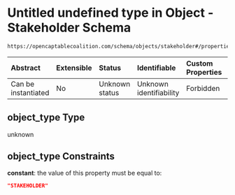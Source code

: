 # Untitled undefined type in Object - Stakeholder Schema

```txt
https://opencaptablecoalition.com/schema/objects/stakeholder#/properties/object_type
```



| Abstract            | Extensible | Status         | Identifiable            | Custom Properties | Additional Properties | Access Restrictions | Defined In                                                                                      |
| :------------------ | :--------- | :------------- | :---------------------- | :---------------- | :-------------------- | :------------------ | :---------------------------------------------------------------------------------------------- |
| Can be instantiated | No         | Unknown status | Unknown identifiability | Forbidden         | Allowed               | none                | [Stakeholder.schema.json*](../../schema/objects/Stakeholder.schema.json "open original schema") |

## object_type Type

unknown

## object_type Constraints

**constant**: the value of this property must be equal to:

```json
"STAKEHOLDER"
```
